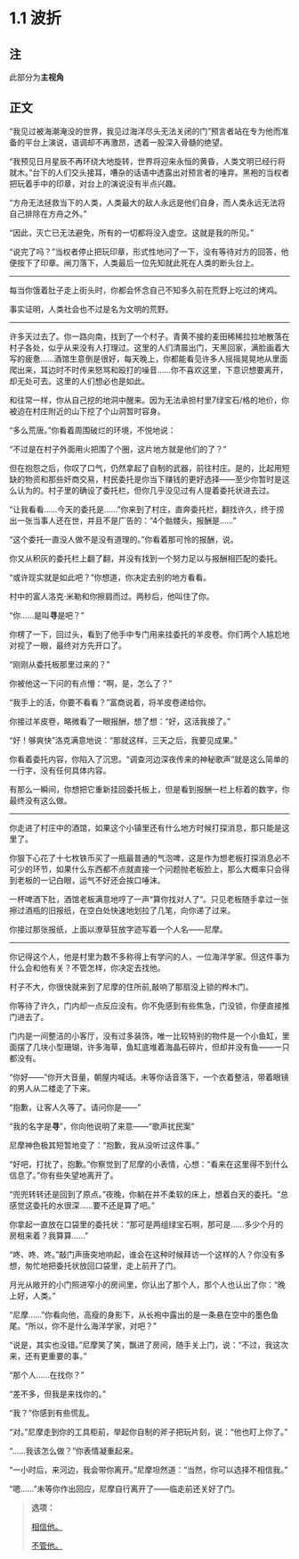 # 1.1 波折

## 注

此部分为**主视角**

## 正文

“我见过被海潮淹没的世界，我见过海洋尽头无法关闭的门”预言者站在专为他而准备的平台上演说，语调却不再激昂，透着一股深入骨髓的绝望。

“我预见日月星辰不再环绕大地旋转，世界将迎来永恒的黄昏，人类文明已经行将就木。”台下的人们交头接耳，嘈杂的话语中透露出对预言者的唾弃。黑袍的当权者把玩着手中的印章，对台上的演说没有半点兴趣。

“方舟无法拯救当下的人类，人类最大的敌人永远是他们自身，而人类永远无法将自己排除在方舟之外。”

“因此，灭亡已无法避免，所有的一切都将没入虚空。这就是我的所见。”

“说完了吗？”当权者停止把玩印章，形式性地问了一下，没有等待对方的回答，他便按下了印章。闸刀落下，人类最后一位先知就此死在人类的断头台上。

---

每当你饿着肚子走上街头时，你都会怀念自己不知多久前在荒野上吃过的烤鸡。

事实证明，人类社会也不过是名为文明的荒野。

---

许多天过去了。你一路向南，找到了一个村子。青黄不接的麦田稀稀拉拉地散落在村子各处，似乎从来没有人打理过。这里的人们清晨出门，天黑回家，满脸画着大写的疲惫……酒馆生意倒是很好，每天晚上，你都能看见许多人摇摇晃晃地从里面爬出来，耳边时不时传来怒骂和殴打的噪音……你不喜欢这里，下意识想要离开，却无处可去。这里的人们想必也是如此。

和往常一样，你从自己挖的地洞中醒来。因为无法承担村里7绿宝石/格的地价，你被迫在村庄附近的山下挖了个山洞暂时容身。

“多么荒唐。”你看着周围破烂的环境，不悦地说：

“不过是在村子外面用火把围了个圈，这片地方就是他们的了？”

但在抱怨之后，你叹了口气，仍然拿起了自制的武器，前往村庄。是的，比起用短缺的物资和那些奸商交易，村民委托是你当下赚钱的更好选择——至少你暂时是这么认为的。村子里的确设了委托栏，但你几乎没见过有人提着委托状进去过。

“让我看看……今天的委托是……”你来到了村庄，直奔委托栏，翻找许久，终于捞出一张当事人还在世，并且不是广告的：“4个骷髅头，报酬是……”

“这个委托一直没人做不是没有道理的。”你看着那可怜的报酬，说。

你又从积灰的委托栏上翻了翻，并没有找到一个努力足以与报酬相匹配的委托。

“或许现实就是如此吧？”你想道，你决定去别的地方看看。

村中的富人洛克·米勒和你擦肩而过。两秒后，他叫住了你。

“你……是叫**寻**是吧？”

你楞了一下，回过头，看到了他手中专门用来挂委托的羊皮卷。你们两个人尴尬地对视了一眼，最终对方先开口了。

“刚刚从委托板那里过来的？”

你被他这一下问的有点懵：“啊，是，怎么了？”

“我手上的活，你要不看看？”富商说着，将羊皮卷递给你。

你接过羊皮卷，略微看了一眼报酬，想了想：“好，这活我接了。”

“好！够爽快”洛克满意地说：“那就这样，三天之后，我要见成果。”

你看着委托内容，你陷入了沉思。“调查河边深夜传来的神秘歌声”就是这么简单的一行字，没有任何具体内容。

有那么一瞬间，你想把它重新挂回委托板上，但是看到报酬一栏上标着的数字，你最终没有这么做。

---

你走进了村庄中的酒馆，如果这个小镇里还有什么地方时候打探消息，那只能是这里了。

你狠下心花了十七枚铁币买了一瓶最普通的气泡啤，这是作为想老板打探消息必不可少的环节，如果什么东西都不点就直接一个问题抛老板脸上，那么大概率只会得到老板的一记白眼，运气不好还会挨口唾沫。

一杯啤酒下肚，酒馆老板满意地哼了一声“算你找对人了”。只见老板随手拿过一张擦过酒瓶的旧报纸，在空白处快速地划拉了几笔，向你递了过来。

你接过那张报纸，上面以潦草狂放字迹写着一个人名——尼摩。

---

你记得这个人，他是村里为数不多称得上有学问的人，一位海洋学家。但这件事为什么会和他有关？不管怎样，你决定去找他。

村子不大，你很快就来到了尼摩的住所前,敲响了那扇没上锁的桦木门。

你等待了许久，门内却一点反应没有。你不免感到有些焦急，门没锁，你便直接推门进去了。

门内是一间整洁的小客厅，没有过多装饰，唯一比较特别的物件是一个小鱼缸，里面摆了几块小型珊瑚，许多海草，鱼缸底堆着海晶石碎片，但却并没有鱼——一只都没有。

“你好——”你开大音量，朝屋内喊话。未等你话音落下，一个衣着整洁，带着眼镜的男人从二楼走了下来。

“抱歉，让客人久等了。请问你是——”

“我的名字是**寻**”，你向他说明了来意——“歌声扰民案”

尼摩神色极其短暂地变了：“抱歉，我从没听过这件事。”

“好吧，打扰了，抱歉。”你察觉到了尼摩的小表情，心想：“看来在这里得不到什么信息了。”你有些失望地离开了。

“兜兜转转还是回到了原点。”夜晚，你躺在并不柔软的床上，想着白天的委托。“总感觉这委托的水很深……要不还是算了吧。”

你拿起一直放在口袋里的委托状：“那可是两组绿宝石啊，那可是……多少个月的房租来着？我算算……”

“咚、咚、咚。”敲门声唐突地响起，谁会在这种时候拜访一个这样的人？你没有多想，匆忙地把委托状放回口袋里，走上前开了门。

月光从敞开的小门照进窄小的房间里，你认出了那个人，那个人也认出了你：“晚上好，人类。”

“尼摩……”你看向他，高瘦的身影下，从长袍中露出的是一条悬在空中的墨色鱼尾。“所以，你不是什么海洋学家，对吧？”

“说是，其实也没错。”尼摩笑了笑，飘进了房间，随手关上门，说：“不过，我这次来，还有更重要的事。”

“那个人……在找你？”

“差不多，但我是来找你的。”

“我？”你感到有些慌乱。

“对。”尼摩走到你的工具柜前，举起你自制的斧子把玩片刻，说：“他也盯上你了。”

“……我该怎么做？”你表情凝重起来。

“一小时后，来河边，我会带你离开。”尼摩坦然道：“当然，你可以选择不相信我。”

“嗯……”未等你作出回应，尼摩自行离开了——临走前还关好了门。

>**选项：**
>
>[相信他。](1.1.C：波折.md)  
>
>[不管他。](1.1.E：死亡.md)
